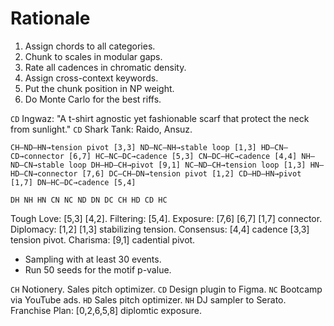 # Rationale 

1. Assign chords to all categories.
2. Chunk to scales in modular gaps. 
3. Rate all cadences in chromatic density. 
4. Assign cross-context keywords. 
5. Put the chunk position in NP weight. 
6. Do Monte Carlo for the best riffs.

```CD``` Ingwaz: "A t-shirt agnostic yet fashionable scarf that protect the neck from sunlight." ```CD``` Shark Tank: Raido, Ansuz.

```
CH–ND–HN→tension pivot [3,3] ND–NC–NH→stable loop [1,3] HD–CN–CD→connector [6,7] HC–NC–DC→cadence [5,3] CN–DC–HC→cadence [4,4] NH–ND–CN→stable loop DH–HD–CH→pivot [9,1] NC–ND–CH→tension loop [1,3] HN–HD–CN→connector [7,6] DC–CH–DN→tension pivot [1,2] CD–HD–HN→pivot [1,7] DN–HC–DC→cadence [5,4]
```

```DH NH HN CN NC ND DN DC CH HD CD HC```

Tough Love: [5,3] [4,2]. Filtering: [5,4]. Exposure: [7,6] [6,7] [1,7] connector. Diplomacy: [1,2] [1,3] stabilizing tension. Consensus: [4,4] cadence [3,3] tension pivot. Charisma: [9,1] cadential pivot. 

* Sampling with at least 30 events.
* Run 50 seeds for the motif p-value.

```CH``` Notionery. Sales pitch optimizer. ```CD``` Design plugin to Figma. ```NC``` Bootcamp via YouTube ads. ```HD``` Sales pitch optimizer. ```NH``` DJ sampler to Serato. Franchise Plan: [0,2,6,5,8] diplomtic exposure.
